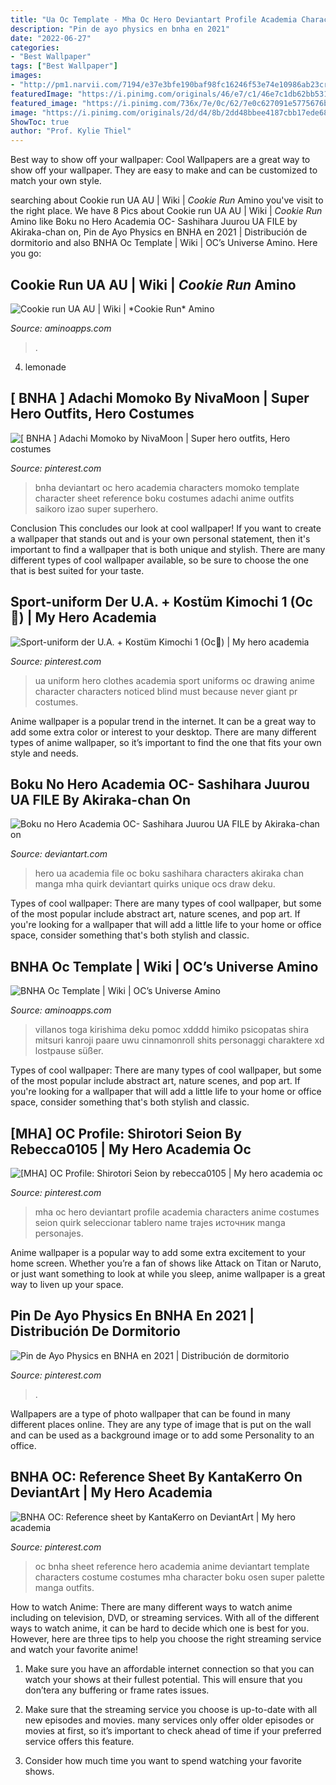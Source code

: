 ```yaml
---
title: "Ua Oc Template - Mha Oc Hero Deviantart Profile Academia Characters Anime Costumes Seion Quirk Seleccionar Tablero Name Trajes источник Manga Personajes"
description: "Pin de ayo physics en bnha en 2021"
date: "2022-06-27"
categories:
- "Best Wallpaper"
tags: ["Best Wallpaper"]
images:
- "http://pm1.narvii.com/7194/e37e3bfe190baf98fc16246f53e74e10986ab23cr1-2048-2048v2_uhq.jpg"
featuredImage: "https://i.pinimg.com/originals/46/e7/c1/46e7c1db62bb531dfaf8af4d2bfec7aa.png"
featured_image: "https://i.pinimg.com/736x/7e/0c/62/7e0c627091e5775676b941e7674407f1.jpg"
image: "https://i.pinimg.com/originals/2d/d4/8b/2dd48bbee4187cbb17ede687a96990f0.png"
ShowToc: true
author: "Prof. Kylie Thiel"
---
```



Best way to show off your wallpaper:
Cool Wallpapers are a great way to show off your wallpaper. They are easy to make and can be customized to match your own style.

	

		
searching about Cookie run UA AU | Wiki | *Cookie Run* Amino you've visit to the right place. We have 8 Pics about Cookie run UA AU | Wiki | *Cookie Run* Amino like Boku no Hero Academia OC- Sashihara Juurou UA FILE by Akiraka-chan on, Pin de Ayo Physics en BNHA en 2021 | Distribución de dormitorio and also BNHA Oc Template | Wiki | OC’s Universe Amino. Here you go:
		
    
## Cookie Run UA AU | Wiki | *Cookie Run* Amino

<img loading=lazy src="http://pm1.narvii.com/7194/e37e3bfe190baf98fc16246f53e74e10986ab23cr1-2048-2048v2_uhq.jpg" onerror="this.onerror=null;this.src='https://tse1.mm.bing.net/th?id=OIP.SCzPFHHLw6LTlAz_sziz8wHaHa&amp;pid=15.1';" alt="Cookie run UA AU | Wiki | *Cookie Run* Amino">

_Source: aminoapps.com_

>. 

	

4. lemonade 

    
## [ BNHA ] Adachi Momoko By NivaMoon | Super Hero Outfits, Hero Costumes

<img loading=lazy src="https://i.pinimg.com/originals/46/e7/c1/46e7c1db62bb531dfaf8af4d2bfec7aa.png" onerror="this.onerror=null;this.src='https://tse2.mm.bing.net/th?id=OIP.TZDWoaTKPHuBOCBAR2SsxAHaDz&amp;pid=15.1';" alt="[ BNHA ] Adachi Momoko by NivaMoon | Super hero outfits, Hero costumes">

_Source: pinterest.com_

>bnha deviantart oc hero academia characters momoko template character sheet reference boku costumes adachi anime outfits saikoro izao super superhero. 

	

Conclusion
This concludes our look at cool wallpaper! If you want to create a wallpaper that stands out and is your own personal statement, then it's important to find a wallpaper that is both unique and stylish. There are many different types of cool wallpaper available, so be sure to choose the one that is best suited for your taste.

    
## Sport-uniform Der U.A. + Kostüm Kimochi 1 (Oc🐋) | My Hero Academia

<img loading=lazy src="https://i.pinimg.com/originals/2d/d4/8b/2dd48bbee4187cbb17ede687a96990f0.png" onerror="this.onerror=null;this.src='https://tse4.mm.bing.net/th?id=OIP.uw7ik7hHB_0mERJObqKP_QAAAA&amp;pid=15.1';" alt="Sport-uniform der U.A. + Kostüm Kimochi 1 (Oc🐋) | My hero academia">

_Source: pinterest.com_

>ua uniform hero clothes academia sport uniforms oc drawing anime character characters noticed blind must because never giant pr costumes. 

	

Anime wallpaper is a popular trend in the internet. It can be a great way to add some extra color or interest to your desktop. There are many different types of anime wallpaper, so it’s important to find the one that fits your own style and needs.

    
## Boku No Hero Academia OC- Sashihara Juurou UA FILE By Akiraka-chan On

<img loading=lazy src="https://pre00.deviantart.net/c25f/th/pre/i/2018/134/9/9/boku_no_hero_academia_oc__sashihara_juurou_ua_file_by_akiraka_chan-dbf6527.png" onerror="this.onerror=null;this.src='https://tse3.mm.bing.net/th?id=OIP.PIBPtR4toIP8beJuWpszRgHaJ4&amp;pid=15.1';" alt="Boku no Hero Academia OC- Sashihara Juurou UA FILE by Akiraka-chan on">

_Source: deviantart.com_

>hero ua academia file oc boku sashihara characters akiraka chan manga mha quirk deviantart quirks unique ocs draw deku. 

	

Types of cool wallpaper:
There are many types of cool wallpaper, but some of the most popular include abstract art, nature scenes, and pop art. If you're looking for a wallpaper that will add a little life to your home or office space, consider something that's both stylish and classic.

    
## BNHA Oc Template | Wiki | OC’s Universe Amino

<img loading=lazy src="http://pm1.narvii.com/7436/95180611f7eef803b31f189be2e4f86abf81a143r1-709-712v2_uhq.jpg" onerror="this.onerror=null;this.src='https://tse2.mm.bing.net/th?id=OIP.e_oXeUM0cnzslZ0j7Dsa9AHaHc&amp;pid=15.1';" alt="BNHA Oc Template | Wiki | OC’s Universe Amino">

_Source: aminoapps.com_

>villanos toga kirishima deku pomoc xdddd himiko psicopatas shira mitsuri kanroji paare uwu cinnamonroll shits personaggi charaktere xd lostpause süßer. 

	

Types of cool wallpaper:
There are many types of cool wallpaper, but some of the most popular include abstract art, nature scenes, and pop art. If you're looking for a wallpaper that will add a little life to your home or office space, consider something that's both stylish and classic.

    
## [MHA] OC Profile: Shirotori Seion By Rebecca0105 | My Hero Academia Oc

<img loading=lazy src="https://i.pinimg.com/originals/11/1e/0a/111e0a1da8d7cf16626cb11ee2c8e0ac.png" onerror="this.onerror=null;this.src='https://tse3.mm.bing.net/th?id=OIP.D5ckJVhhK72GQtJXqc-kFwHaEg&amp;pid=15.1';" alt="[MHA] OC Profile: Shirotori Seion by rebecca0105 | My hero academia oc">

_Source: pinterest.com_

>mha oc hero deviantart profile academia characters anime costumes seion quirk seleccionar tablero name trajes источник manga personajes. 

	

Anime wallpaper is a popular way to add some extra excitement to your home screen. Whether you’re a fan of shows like Attack on Titan or Naruto, or just want something to look at while you sleep, anime wallpaper is a great way to liven up your space.

    
## Pin De Ayo Physics En BNHA En 2021 | Distribución De Dormitorio

<img loading=lazy src="https://i.pinimg.com/736x/cf/ee/20/cfee2050c9703610034766d643ab3a60.jpg" onerror="this.onerror=null;this.src='https://tse1.mm.bing.net/th?id=OIP.TLbqwzGF2vAvPL_pvFaQagHaIG&amp;pid=15.1';" alt="Pin de Ayo Physics en BNHA en 2021 | Distribución de dormitorio">

_Source: pinterest.com_

>. 

	



Wallpapers are a type of photo wallpaper that can be found in many different places online. They are any type of image that is put on the wall and can be used as a background image or to add some Personality to an office.

    
## BNHA OC: Reference Sheet By KantaKerro On DeviantArt | My Hero Academia

<img loading=lazy src="https://i.pinimg.com/736x/7e/0c/62/7e0c627091e5775676b941e7674407f1.jpg" onerror="this.onerror=null;this.src='https://tse2.mm.bing.net/th?id=OIP.9UAqCtNTbA672DYNrNo9OAHaEL&amp;pid=15.1';" alt="BNHA OC: Reference sheet by KantaKerro on DeviantArt | My hero academia">

_Source: pinterest.com_

>oc bnha sheet reference hero academia anime deviantart template characters costume costumes mha character boku osen super palette manga outfits. 

	

How to watch Anime: There are many different ways to watch anime including on television, DVD, or streaming services.
With all of the different ways to watch anime, it can be hard to decide which one is best for you. However, here are three tips to help you choose the right streaming service and watch your favorite anime!
1. Make sure you have an affordable internet connection so that you can watch your shows at their fullest potential. This will ensure that you don’tera any buffering or frame rates issues.

2. Make sure that the streaming service you choose is up-to-date with all new episodes and movies. many services only offer older episodes or movies at first, so it’s important to check ahead of time if your preferred service offers this feature.

3. Consider how much time you want to spend watching your favorite shows.

